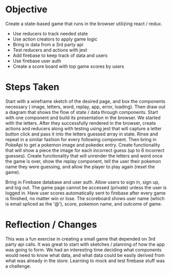 Objective
===

Create a state-based game that runs in the browser utilizing react / redux.
* Use reducers to track needed state
* Use action creators to apply game logic
* Bring in data from a 3rd party api
* Test reducers and actions with jest
* Add firebase to keep track of data and users
* Use firebase user auth
* Create a score board with top game scores by users

Steps Taken
===

Start with a wireframe sketch of the desired page, and box the components necessary ( image, letters, word, replay, app, error, loading). Then draw out a diagram that shows the flow of state / data through components. Start with one component and build its presentation in the browser. We started with the letters. After they successfully rendered in the browser, create actions and reducers along with testing using jest that will capture a letter button click and pass it into the letters guessed array in state. Rinse and repeat in a similar fashion for every following component. Then bring in PokeApi to get a pokemon image and pokedex entry. Create functionality that will show a piece the image for each incorrect guess (up to 6 incorrect guesses). Create functionality that will unrender the letters and word once the game is over, show the replay component, tell the user their pokemon name they were guessing, and allow the player to play again (reset the game).

Bring in Firebase database and user auth. Allow users to sign in, sign up, and log out. The game page cannot be accessed (private) unless the user is logged in. Have user scores automatically sent to firebase after every game is finished, no matter win or lose. The scoreboard shows user name (which is email spliced as the '@'), score, pokemon name, and outcome of game. 


Reflection / Changes
===

This was a fun exercise in creating a small game that depended on 3rd party api calls. It was great to start with sketches / planning of how the app was going to form. We had an interesting time deciding what components would need to know what data, and what data could be easily derived from what was already in the store. Learning to mock and test firebase stuff was a challenge.